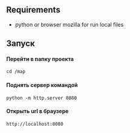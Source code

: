 ## Requirements

- python or browser mozilla for run local files

## Запуск

#### Перейти в папку проекта
```
cd /map
```
#### Поднять сервер командой
```
python -m http.server 8080
```
#### Открыть url в браузере
```
http://localhost:8080
```
